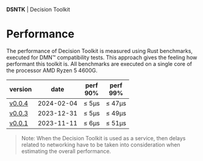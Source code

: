 **DSNTK** | Decision Toolkit

# Performance

The performance of Decision Toolkit is measured using Rust benchmarks, executed for DMN™ compatibility tests.
This approach gives the feeling how performant this toolkit is.
All benchmarks are executed on a single core of the processor AMD Ryzen 5 4600G.

| version                |    date    | perf<br/>90% | perf<br/>99% |
|------------------------|:----------:|:------------:|:------------:|
| [v0.0.4](./2024-02-04) | 2024-02-04 |    ≤ 5µs     |    ≤ 47µs    |
| [v0.0.3](./2023-12-31) | 2023-12-31 |    ≤ 5µs     |    ≤ 49µs    |
| [v0.0.1](./2023-11-11) | 2023-11-11 |    ≤ 6µs     |    ≤ 51µs    |

> Note: When the Decision Toolkit is used as a service,
> then delays related to networking have to be taken into consideration
> when estimating the overall performance.
